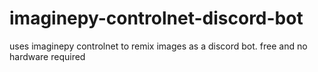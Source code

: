 # imaginepy-controlnet-discord-bot
uses imaginepy controlnet to remix images as a discord bot. free and no hardware required
